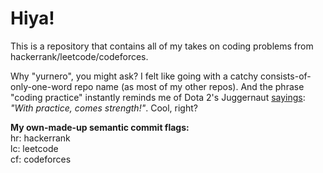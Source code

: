 # Hiya!
This is a repository that contains all of my takes on coding problems from hackerrank/leetcode/codeforces.

Why "yurnero", you might ask? I felt like going with a catchy consists-of-only-one-word repo name (as most of my other repos). And the phrase "coding practice" instantly reminds me of Dota 2's Juggernaut [sayings](https://static.wikia.nocookie.net/dota2_gamepedia/images/a/a1/Vo_juggernaut_jugsc_arc_level_05.mp3/revision/latest?cb=20201013212523): <em>"With practice, comes strength!"</em>. Cool, right?

**My own-made-up semantic commit flags:** <br/>
hr: hackerrank <br/>
lc: leetcode <br/>
cf: codeforces <br/>